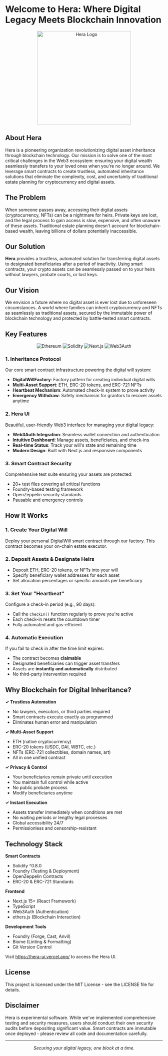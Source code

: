 # Welcome to Hera: Where Digital Legacy Meets Blockchain Innovation

<p align="center">
  <img src="https://postimg.cc/f3c5v9xN" alt="Hera Logo" width="300"/>
</p>

## About Hera

Hera is a pioneering organization revolutionizing digital asset inheritance through blockchain technology. Our mission is to solve one of the most critical challenges in the Web3 ecosystem: ensuring your digital wealth seamlessly transfers to your loved ones when you're no longer around. We leverage smart contracts to create trustless, automated inheritance solutions that eliminate the complexity, cost, and uncertainty of traditional estate planning for cryptocurrency and digital assets.

## The Problem

When someone passes away, accessing their digital assets (cryptocurrency, NFTs) can be a nightmare for heirs. Private keys are lost, and the legal process to gain access is slow, expensive, and often unaware of these assets. Traditional estate planning doesn't account for blockchain-based wealth, leaving billions of dollars potentially inaccessible.

## Our Solution

**Hera** provides a trustless, automated solution for transferring digital assets to designated beneficiaries after a period of inactivity. Using smart contracts, your crypto assets can be seamlessly passed on to your heirs without lawyers, probate courts, or lost keys.

## Our Vision

We envision a future where no digital asset is ever lost due to unforeseen circumstances. A world where families can inherit cryptocurrency and NFTs as seamlessly as traditional assets, secured by the immutable power of blockchain technology and protected by battle-tested smart contracts.

## Key Features

<p align="center">
  <img src="https://img.shields.io/badge/Blockchain-Ethereum-blue" alt="Ethereum"/>
  <img src="https://img.shields.io/badge/Smart_Contracts-Solidity-363636" alt="Solidity"/>
  <img src="https://img.shields.io/badge/Frontend-Next.js-black" alt="Next.js"/>
  <img src="https://img.shields.io/badge/Web3-Authentication-orange" alt="Web3Auth"/>
</p>

### 1. **Inheritance Protocol**

Our core smart contract infrastructure powering the digital will system:

- **DigitalWillFactory**: Factory pattern for creating individual digital wills
- **Multi-Asset Support**: ETH, ERC-20 tokens, and ERC-721 NFTs
- **Heartbeat Mechanism**: Automated check-in system to prove activity
- **Emergency Withdraw**: Safety mechanism for grantors to recover assets anytime

### 2. **Hera UI**

Beautiful, user-friendly Web3 interface for managing your digital legacy:

- **Web3Auth Integration**: Seamless wallet connection and authentication
- **Intuitive Dashboard**: Manage assets, beneficiaries, and check-ins
- **Real-time Status**: Track your will's state and remaining time
- **Modern Design**: Built with Next.js and responsive components

### 3. **Smart Contract Security**

Comprehensive test suite ensuring your assets are protected:

- 20+ test files covering all critical functions
- Foundry-based testing framework
- OpenZeppelin security standards
- Pausable and emergency controls

## How It Works

### 1. **Create Your Digital Will**

Deploy your personal DigitalWill smart contract through our factory. This contract becomes your on-chain estate executor.

### 2. **Deposit Assets & Designate Heirs**

- Deposit ETH, ERC-20 tokens, or NFTs into your will
- Specify beneficiary wallet addresses for each asset
- Set allocation percentages or specific amounts per beneficiary

### 3. **Set Your "Heartbeat"**

Configure a check-in period (e.g., 90 days):

- Call the `checkIn()` function regularly to prove you're active
- Each check-in resets the countdown timer
- Fully automated and gas-efficient

### 4. **Automatic Execution**

If you fail to check in after the time limit expires:

- The contract becomes **claimable**
- Designated beneficiaries can trigger asset transfers
- Assets are **instantly and automatically** distributed
- No third-party intervention required

## Why Blockchain for Digital Inheritance?

**✓ Trustless Automation**

- No lawyers, executors, or third parties required
- Smart contracts execute exactly as programmed
- Eliminates human error and manipulation

**✓ Multi-Asset Support**

- ETH (native cryptocurrency)
- ERC-20 tokens (USDC, DAI, WBTC, etc.)
- NFTs (ERC-721 collectibles, domain names, art)
- All in one unified contract

**✓ Privacy & Control**

- Your beneficiaries remain private until execution
- You maintain full control while active
- No public probate process
- Modify beneficiaries anytime

**✓ Instant Execution**

- Assets transfer immediately when conditions are met
- No waiting periods or lengthy legal processes
- Global accessibility 24/7
- Permissionless and censorship-resistant

## Technology Stack

**Smart Contracts**

- Solidity ^0.8.0
- Foundry (Testing & Deployment)
- OpenZeppelin Contracts
- ERC-20 & ERC-721 Standards

**Frontend**

- Next.js 15+ (React Framework)
- TypeScript
- Web3Auth (Authentication)
- ethers.js (Blockchain Interaction)

**Development Tools**

- Foundry (Forge, Cast, Anvil)
- Biome (Linting & Formatting)
- Git Version Control

Visit https://hera-ui.vercel.app/ to access the Hera UI.

## License

This project is licensed under the MIT License - see the LICENSE file for details.

## Disclaimer

Hera is experimental software. While we've implemented comprehensive testing and security measures, users should conduct their own security audits before depositing significant value. Smart contracts are immutable once deployed - please review all code and documentation carefully.

---

<p align="center">
  <i>Securing your digital legacy, one block at a time.</i>
</p>

